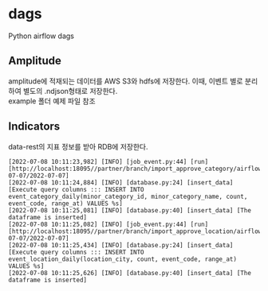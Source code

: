 # dags
Python airflow dags


## Amplitude
amplitude에 적재되는 데이터를 AWS S3와 hdfs에 저장한다. 이때, 이벤트 별로 분리하여 별도의 .ndjson형태로 저장한다.  
example 폴더 예제 파일 참조

## Indicators
data-rest의 지표 정보를 받아 RDB에 저장한다.

```
[2022-07-08 10:11:23,982] [INFO] [job_event.py:44] [run] [http://localhost:18095//partner/branch/import_approve_category/airflow/2022-07-07/2022-07-07]
[2022-07-08 10:11:24,884] [INFO] [database.py:24] [insert_data] [Execute query columns ::: INSERT INTO event_category_daily(minor_category_id, minor_category_name, count, event_code, range_at) VALUES %s]
[2022-07-08 10:11:25,081] [INFO] [database.py:40] [insert_data] [The dataframe is inserted]
[2022-07-08 10:11:25,082] [INFO] [job_event.py:44] [run] [http://localhost:18095//partner/branch/import_approve_location/airflow/2022-07-07/2022-07-07]
[2022-07-08 10:11:25,434] [INFO] [database.py:24] [insert_data] [Execute query columns ::: INSERT INTO event_location_daily(location_city, count, event_code, range_at) VALUES %s]
[2022-07-08 10:11:25,626] [INFO] [database.py:40] [insert_data] [The dataframe is inserted]
```
